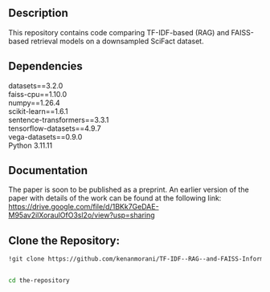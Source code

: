 ## Description
This repository contains code comparing TF-IDF-based (RAG) and FAISS-based retrieval models on a downsampled SciFact dataset.

## Dependencies

datasets==3.2.0  
faiss-cpu==1.10.0  
numpy==1.26.4  
scikit-learn==1.6.1  
sentence-transformers==3.3.1  
tensorflow-datasets==4.9.7  
vega-datasets==0.9.0  
Python 3.11.11  

## Documentation

The paper is soon to be published as a preprint. An earlier version of the paper with details of the work can be found at the following link:  
https://drive.google.com/file/d/1BKk7GeDAE-M95av2ilXoraulOfO3sl2o/view?usp=sharing  

## Clone the Repository:

```bash
!git clone https://github.com/kenanmorani/TF-IDF--RAG--and-FAISS-Information-Retrieval.git


cd the-repository
